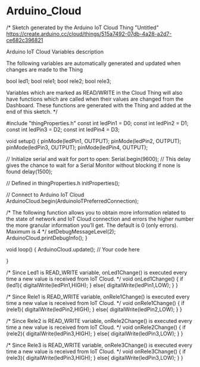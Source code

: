 # Arduino_Cloud

/* 
  Sketch generated by the Arduino IoT Cloud Thing "Untitled"
  https://create.arduino.cc/cloud/things/515a7492-07db-4a28-a2d7-ce682c396821 

  Arduino IoT Cloud Variables description

  The following variables are automatically generated and updated when changes are made to the Thing

  bool led1;
  bool rele1;
  bool rele2;
  bool rele3;

  Variables which are marked as READ/WRITE in the Cloud Thing will also have functions
  which are called when their values are changed from the Dashboard.
  These functions are generated with the Thing and added at the end of this sketch.
*/

#include "thingProperties.h"
const int ledPin1 = D0;
const int ledPin2 = D1;
const int ledPin3 = D2;
const int ledPin4 = D3;


void setup() {
  pinMode(ledPin1, OUTPUT);
  pinMode(ledPin2, OUTPUT);
  pinMode(ledPin3, OUTPUT);
  pinMode(ledPin4, OUTPUT);

  // Initialize serial and wait for port to open:
  Serial.begin(9600);
  // This delay gives the chance to wait for a Serial Monitor without blocking if none is found
  delay(1500); 

  // Defined in thingProperties.h
  initProperties();

  // Connect to Arduino IoT Cloud
  ArduinoCloud.begin(ArduinoIoTPreferredConnection);
  
  /*
     The following function allows you to obtain more information
     related to the state of network and IoT Cloud connection and errors
     the higher number the more granular information you’ll get.
     The default is 0 (only errors).
     Maximum is 4
 */
  setDebugMessageLevel(2);
  ArduinoCloud.printDebugInfo();
}

void loop() {
  ArduinoCloud.update();
  // Your code here 
  
  
}



/*
  Since Led1 is READ_WRITE variable, onLed1Change() is
  executed every time a new value is received from IoT Cloud.
*/
void onLed1Change()  {
    if (led1){
   digitalWrite(ledPin1,HIGH);
}
  else{
    digitalWrite(ledPin1,LOW);
  }
}


/*
  Since Rele1 is READ_WRITE variable, onRele1Change() is
  executed every time a new value is received from IoT Cloud.
*/
void onRele1Change()  {
 if (rele1){
   digitalWrite(ledPin2,HIGH);
}
  else{
    digitalWrite(ledPin2,LOW);
  }
}

/*
  Since Rele2 is READ_WRITE variable, onRele2Change() is
  executed every time a new value is received from IoT Cloud.
*/
void onRele2Change()  {
   if (rele2){
   digitalWrite(ledPin3,HIGH);
}
  else{
    digitalWrite(ledPin3,LOW);
  }
}


/*
  Since Rele3 is READ_WRITE variable, onRele3Change() is
  executed every time a new value is received from IoT Cloud.
*/
void onRele3Change()  {
   if (rele3){
   digitalWrite(ledPin3,HIGH);
}
  else{
    digitalWrite(ledPin3,LOW);
  }
}
